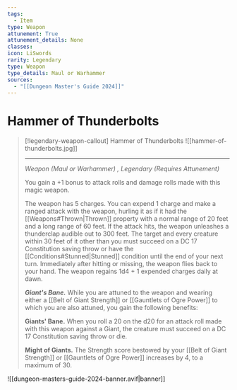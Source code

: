 ```yaml
---
tags:
  - Item
type: Weapon
attunement: True
attunement_details: None
classes:
icon: LiSwords
rarity: Legendary
type: Weapon
type_details: Maul or Warhammer
sources: 
  - "[[Dungeon Master's Guide 2024]]"
---
```

# Hammer of Thunderbolts
>[!legendary-weapon-callout] Hammer of Thunderbolts
>![[hammer-of-thunderbolts.jpg]]
>
>- - -
>_Weapon (Maul or Warhammer) , Legendary (Requires Attunement)_
>
>You gain a +1 bonus to attack rolls and damage rolls made with this magic weapon.
>
>The weapon has 5 charges. You can expend 1 charge and make a ranged attack with the weapon, hurling it as if it had the [[Weapons#Thrown\|Thrown]] property with a normal range of 20 feet and a long range of 60 feet. If the attack hits, the weapon unleashes a thunderclap audible out to 300 feet. The target and every creature within 30 feet of it other than you must succeed on a DC 17 Constitution saving throw or have the [[Conditions#Stunned\|Stunned]] condition until the end of your next turn. Immediately after hitting or missing, the weapon flies back to your hand. The weapon regains 1d4 + 1 expended charges daily at dawn.
>
>**_Giant's Bane._** While you are attuned to the weapon and wearing either a [[Belt of Giant Strength]] or [[Gauntlets of Ogre Power]] to which you are also attuned, you gain the following benefits:
>
>**Giants' Bane.** When you roll a 20 on the d20 for an attack roll made with this weapon against a Giant, the creature must succeed on a DC 17 Constitution saving throw or die.
>
>**Might of Giants.** The Strength score bestowed by your [[Belt of Giant Strength]] or [[Gauntlets of Ogre Power]] increases by 4, to a maximum of 30.


![[dungeon-masters-guide-2024-banner.avif|banner]]